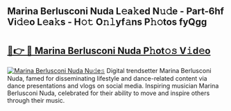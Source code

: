 ## Marina Berlusconi Nuda L𝚎a𝚔ed N𝚞𝚍e - Part-6hf Vi𝚍𝚎o L𝚎a𝚔s - H𝚘𝚝 O𝚗𝚕yf𝚊ns P𝚑𝚘tos fyQgg

# <h2><a href="http://kf5jeu.oniu.top/?m=Marina+Berlusconi+Nuda">🔗👉 🔴 Marina Berlusconi Nuda P𝚑ot𝚘𝚜 V𝚒d𝚎o</a></h2>

[![Marina Berlusconi Nuda Nu𝚍e𝚜](https://i.imgur.com/0qMVB7G.gif)](http://kf5jeu.oniu.top/?m=Marina+Berlusconi+Nuda)
Digital trendsetter Marina Berlusconi Nuda, famed for disseminating lifestyle and dance-related content via dance presentations and vlogs on social media. Inspiring musician Marina Berlusconi Nuda, celebrated for their ability to move and inspire others through their music.  
